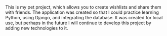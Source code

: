 This is my pet project, which allows you to create wishlists and share them with friends. The application was created so that I could practice learning Python, using Django, and integrating the database. It was created for local use, but perhaps in the future I will continue to develop this project by adding new technologies to it.
